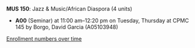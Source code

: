 **MUS 150**: Jazz & Music/African Diaspora (4 units)

- **A00** (Seminar) at 11:00 am–12:20 pm on Tuesday, Thursday at CPMC 145 by Borgo, David Garcia (A05103948)

[Enrollment numbers over time](./MUS150.tsv)
